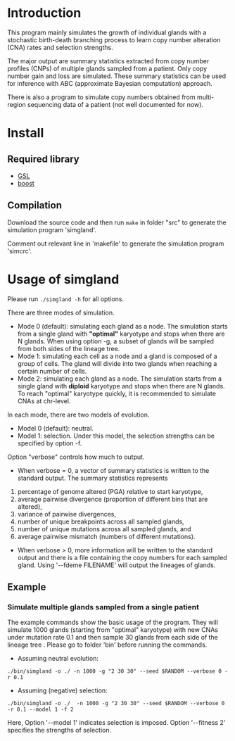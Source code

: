 # Introduction
This program mainly simulates the growth of individual glands with a stochastic birth-death branching process to learn copy number alteration (CNA) rates and selection strengths.
<!-- The process starts from an initial karyotype (diploid by default). -->
The major output are summary statistics extracted from copy number profiles (CNPs) of multiple glands sampled from a patient.
Only copy number gain and loss are simulated.
These summary statistics can be used for inference with ABC (approximate Bayesian computation) approach.

There is also a program to simulate copy numbers obtained from multi-region sequencing data of a patient (not well documented for now).


# Install
## Required library
* [GSL](https://www.gnu.org/software/gsl/)
* [boost](https://www.boost.org)

## Compilation
Download the source code and then run `make` in folder "src" to generate the simulation program 'simgland'.

Comment out relevant line in 'makefile' to generate the simulation program 'simcrc'.


# Usage of simgland
Please run `./simgland -h` for all options.

There are three modes of simulation.
* Mode 0 (default): simulating each gland as a node. The simulation starts from a single gland with __"optimal"__ karyotype and stops when there are N glands. When using option -g, a subset of glands will be sampled from both sides of the lineage tree.
* Mode 1: simulating each cell as a node and a gland is composed of a group of cells. The gland will divide into two glands when reaching a certain number of cells.
* Mode 2: simulating each gland as a node. The simulation starts from a single gland with __diploid__ karyotype and stops when there are N glands. To reach "optimal" karyotype quickly, it is recommended to simulate CNAs at chr-level.

In each mode, there are two models of evolution.
* Model 0 (default): neutral.
* Model 1: selection. Under this model, the selection strengths can be specified by option -f.


Option "verbose" controls how much to output.

* When verbose = 0, a vector of summary statistics is written to the standard output.
The summary statistics represents
1) percentage of genome altered (PGA) relative to start karyotype,
2) average pairwise divergence (proportion of different bins that are altered),
3) variance of pairwise divergences,
4) number of unique breakpoints across all sampled glands,
5) number of unique mutations across all sampled glands, and
6) average pairwise mismatch (numbers of different mutations).


* When verbose > 0, more information will be written to the standard output and there is a file containing the copy numbers for each sampled gland.
Using '--fdeme FILENAME' will output the lineages of glands.

<!-- using --fmut FILENAME will generate mutation information of the glands. -->
<!-- Optional input files can be provided for simulations. -->



## Example
### Simulate multiple glands sampled from a single patient

The example commands show the basic usage of the program.
They will simulate 1000 glands (starting from "optimal" karyotype) with new CNAs under mutation rate 0.1 and then sample 30 glands from each side of the lineage tree .
Please go to folder 'bin' before running the commands.

* Assuming neutral evolution:
```
./bin/simgland -o ./ -n 1000 -g "2 30 30" --seed $RANDOM --verbose 0 -r 0.1
```

* Assuming (negative) selection:
```
./bin/simgland -o ./  -n 1000 -g "2 30 30" --seed $RANDOM --verbose 0 -r 0.1 --model 1 -f 2
```
Here, Option '--model 1' indicates selection is imposed.
Option '--fitness 2' specifies the strengths of selection.
